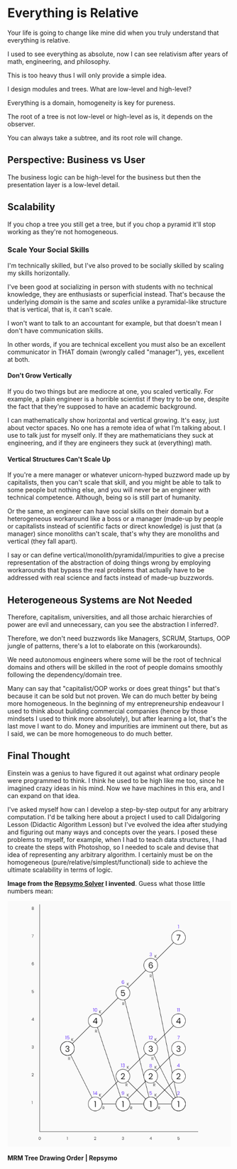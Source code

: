 <!-- Copyright (c) 2022 Tobias Briones. All rights reserved. -->
<!-- SPDX-License-Identifier: CC-BY-4.0 -->
<!-- This file is part of https://github.com/tobiasbriones/blog -->

# Everything is Relative

Your life is going to change like mine did when you truly understand that
everything is relative.

I used to see everything as absolute, now I can see relativism after years of
math, engineering, and philosophy.

This is too heavy thus I will only provide a simple idea.

I design modules and trees. What are low-level and high-level?

Everything is a domain, homogeneity is key for pureness.

The root of a tree is not low-level or high-level as is, it depends on the
observer.

You can always take a subtree, and its root role will change.

## Perspective: Business vs User

The business logic can be high-level for the business but then the presentation
layer is a low-level detail.

## Scalability

If you chop a tree you still get a tree, but if you chop a pyramid it'll stop
working as they're not homogeneous.

### Scale Your Social Skills

I'm technically skilled, but I've also proved to be socially skilled by scaling
my skills horizontally.

I've been good at socializing in person with students with no technical
knowledge, they are enthusiasts or superficial instead. That's because the
underlying *domain* is the same and *scales* unlike a pyramidal-like structure
that is vertical, that is, it can't scale.

I won't want to talk to an accountant for example, but that doesn't mean I don't
have communication skills.

In other words, if you are technical excellent you must also be an excellent
communicator in THAT domain (wrongly called "manager"), yes, excellent at both.

#### Don't Grow Vertically

If you do two things but are mediocre at one, you scaled vertically. For
example, a plain engineer is a horrible scientist if they try to be one, despite
the fact that they're supposed to have an academic background.

I can mathematically show horizontal and vertical growing. It's easy, just about
vector spaces. No one has a remote idea of what I'm talking about. I use to talk
just for myself only. If they are mathematicians they suck at engineering, and
if they are engineers they suck at (everything) math.

#### Vertical Structures Can't Scale Up

If you're a mere manager or whatever unicorn-hyped buzzword made up by
capitalists, then you can't scale that skill, and you might be able to talk to
some people but nothing else, and you will never be an engineer with technical
competence. Although, being so is still part of humanity.

Or the same, an engineer can have social skills on their domain but a 
heterogeneous workaround like a boss or a manager (made-up by people or 
capitalists instead of scientific facts or direct knowledge) is just that (a 
manager) since monoliths can't scale, that's why they are monoliths and 
vertical (they fall apart). 

I say or can define vertical/monolith/pyramidal/impurities to give a precise 
representation of the abstraction of doing things wrong by employing workarounds
that bypass the real problems that actually have to be addressed with real 
science and facts instead of made-up buzzwords. 

## Heterogeneous Systems are Not Needed

Therefore, capitalism, universities, and all those archaic hierarchies of power
are evil and unnecessary, can you see the abstraction I inferred?.

Therefore, we don't need buzzwords like Managers, SCRUM, Startups, OOP jungle of
patterns, there's a lot to elaborate on this (workarounds).

We need autonomous engineers where some will be the root of technical domains
and others will be skilled in the root of people domains smoothly following the
dependency/domain tree.

Many can say that "capitalist/OOP works or does great things" but that's 
because it can be sold but not proven. We can do much better by being more 
homogeneous. In the beginning of my entrepreneurship endeavour I used to think 
about building commercial companies (hence by those mindsets I used to think 
more absolutely), but after learning a lot, that's the last move I want to do. 
Money and impurities are imminent out there, but as I said, we can be more 
homogeneous to do much better.

## Final Thought

Einstein was a genius to have figured it out against what ordinary people were
programmed to think. I think he used to be high like me too, since he imagined
crazy ideas in his mind. Now we have machines in this era, and I can expand on
that idea.

I've asked myself how can I develop a step-by-step output for any arbitrary 
computation. I'd be talking here about a project I used to call Didalgoring 
Lesson (Didactic Algorithm Lesson) but I've evolved the idea after studying 
and figuring out many ways and concepts over the years. I posed these 
problems to myself, for example, when I had to teach data structures, I had 
to create the steps with Photoshop, so I needed to scale and devise that idea of 
representing any arbitrary algorithm. I certainly must be on the homogeneous
(pure/relative/simplest/functional) side to achieve the ultimate scalability in 
terms of logic.

**Image from the [Repsymo Solver](https://repsymo.com) I invented**. Guess what 
those little numbers mean:

![MRM Tree Drawing Order | Repsymo](mrm-tree-drawing-order---repsymo.png)

**MRM Tree Drawing Order | Repsymo**
